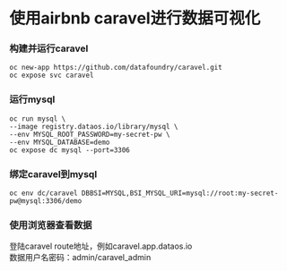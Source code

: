 # 使用airbnb caravel进行数据可视化

###  构建并运行caravel
```
oc new-app https://github.com/datafoundry/caravel.git
oc expose svc caravel
```

### 运行mysql
```
oc run mysql \
--image registry.dataos.io/library/mysql \
--env MYSQL_ROOT_PASSWORD=my-secret-pw \
--env MYSQL_DATABASE=demo 
oc expose dc mysql --port=3306
```

###  绑定caravel到mysql
```
oc env dc/caravel DBBSI=MYSQL,BSI_MYSQL_URI=mysql://root:my-secret-pw@mysql:3306/demo
```

### 使用浏览器查看数据
登陆caravel route地址，例如caravel.app.dataos.io  
数据用户名密码：admin/caravel_admin

